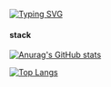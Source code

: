 [![Typing SVG](https://readme-typing-svg.demolab.com?font=Fira+Code&size=24&pause=1000&color=C660F7&width=435&lines=Welcome+to+donghwan's+github!!;%EC%A6%90%EA%B8%B0%EB%8A%94+%EA%B0%9C%EB%B0%9C%EC%9E%90+%EB%8F%99%ED%99%98%EC%9E%85%EB%8B%88%EB%8B%A4++%F0%9F%99%82)](https://git.io/typing-svg)

#### stack



[![Anurag's GitHub stats](https://github-readme-stats.vercel.app/api?username=cdhcsh&theme=github_dark)](https://github.com/anuraghazra/github-readme-stats)

[![Top Langs](https://github-readme-stats.vercel.app/api/top-langs/?username=cdhcsh&layout=compact&theme=github_dark)](https://github.com/anuraghazra/github-readme-stats)

